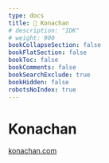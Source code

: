 ```yaml
---
type: docs
title: 🔷 Konachan
# description: "IDK"
# weight: 900
bookCollapseSection: false
bookFlatSection: false
bookToc: false
bookComments: false
bookSearchExclude: true
bookHidden: false
robotsNoIndex: true
---
```


# Konachan

[konachan.com](https://konachan.com?nt)
